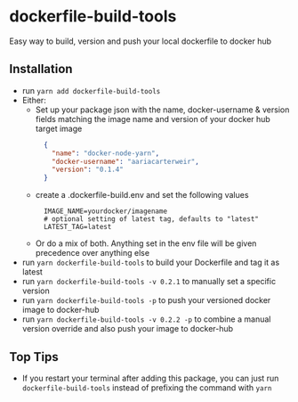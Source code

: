 # dockerfile-build-tools

Easy way to build, version and push your local dockerfile to docker hub

## Installation
- run `yarn add dockerfile-build-tools`
- Either:
    - Set up your package json with the name, docker-username & version fields matching the image name and
        version of your docker hub target image
        ```json
          {
            "name": "docker-node-yarn",
            "docker-username": "aariacarterweir",
            "version": "0.1.4"
          }       
        ```
    - create a .dockerfile-build.env and set the following values
        ```dotenv
          IMAGE_NAME=yourdocker/imagename
          # optional setting of latest tag, defaults to "latest"
          LATEST_TAG=latest
        ```
    - Or do a mix of both. Anything set in the env file will be given precedence over anything else
- run `yarn dockerfile-build-tools` to build your Dockerfile and tag it as latest
- run `yarn dockerfile-build-tools -v 0.2.1` to manually set a specific version
- run `yarn dockerfile-build-tools -p` to push your versioned docker image to docker-hub
- run `yarn dockerfile-build-tools -v 0.2.2 -p` to combine a manual version override and also
    push your image to docker-hub

## Top Tips
- If you restart your terminal after adding this package,
    you can just run `dockerfile-build-tools` instead of prefixing the command with `yarn`
